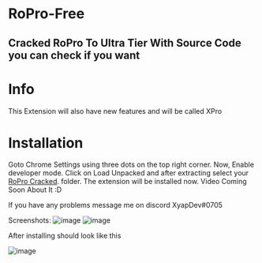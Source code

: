 # RoPro-Free

## Cracked RoPro To Ultra Tier With Source Code you can check if you want


# Info
This Extension will also have new features and will be called XPro


# Installation
Goto Chrome Settings using three dots on the top right corner.
Now, Enable developer mode.
Click on Load Unpacked and after extracting select your [RoPro Cracked](https://github.com/XyapDev/RoPro-Free/archive/refs/heads/main.zip). folder.
The extension will be installed now. 
Video Coming Soon About It :D

If you have any problems message me on discord XyapDev#0705


Screenshots:
![image](https://user-images.githubusercontent.com/99596517/182232717-9c5a7782-6185-48dd-bb6a-157598aa59a0.png)
![image](https://user-images.githubusercontent.com/99596517/182232884-094192e8-f40e-4090-9a10-cac4fb90d1ec.png)

After installing should look like this

![image](https://user-images.githubusercontent.com/99596517/182233011-ae8285aa-c90f-462a-8e7c-3deb2fd7aa6e.png)


